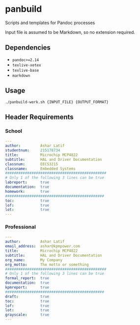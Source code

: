 # panbuild
Scripts and templates for Pandoc processes

Input file is assumed to be Markdown, so no extension required.

## Dependencies
- `pandoc>=2.14`
- `texlive-xetex`
- `texlive-base`
- `markdown`

## Usage

```
./panbuild-work.sh {INPUT_FILE} {OUTPUT_FORMAT}
```

## Header Requirements

### School

```yaml
---
author:         Ashar Latif
studentnum:     215178734
title:          Microchip MCP4822
subtitle:       HAL and Driver Documentation
classnum:       EECS3215
classname:      Embedded Systems
##############################################
# Only 1 of the following 3 lines can be true
labreport:      true
documentation:  true
homework:       true
#############################################
toc:            true
lof:            true
lot:            true
---
```

### Professional

```yaml
---
author:         Ashar Latif
email_address:  ashar@kpmpower.com
title:          Microchip MCP4822
subtitle:       HAL and Driver Documentation
org_name:       My Company
org_motto:      The motto or something
##############################################
# Only 1 of the following 3 lines can be true
formal_report:  true
documentation:  true
kpmreport:      true
#############################################
draft:          true
toc:            true
lof:            true
lot:            true
grayscale:      true
---
```
